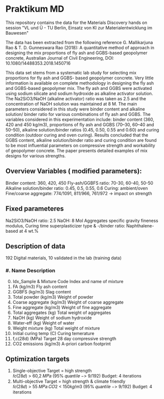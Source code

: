 # Praktikum MD

This repository contains the data for the Materials Discovery hands on session "VL und Ü - TU Berlin, Einsatz von KI zur Materialentwicklung im Bauwesen"

The data has been extracted from the following reference
G. Mallikarjuna Rao & T. D. Gunneswara Rao (2018): A quantitative method of approach in designing the mix proportions of fly ash and GGBS-based geopolymer concrete, Australian Journal of Civil Engineering, DOI: 10.1080/14488353.2018.1450716

This data set stems from a systematic lab study for selecting mix proportions for fly ash and GGBS- based geopolymer concrete. Very little information is available on complete methodology in designing the fly ash and GGBS-based geopolymer mix. The fly ash and GGBS were activated using sodium silicate and sodium hydroxide as alkaline activator solution. The Na2SiO3/NaOH (alkaline activator) ratio was taken as 2.5 and the concentration of NaOH solution was maintained at 8 M. The main parameters considered in this study were binder content and alkaline solution/ binder ratio for various combinations of fly ash and GGBS. The variables considered in this experimentation include: binder content (360, 420 and 450 kg/m3), proportions of fly ash and GGBS (70–30, 60–40 and 50–50), alkaline solution/binder ratios (0.45, 0.50, 0.55 and 0.60) and curing condition (outdoor curing and oven curing). Results concluded that the GGBS content, alkaline solution/binder ratio and curing condition are found to be most influential parameters on compressive strength and workability of geopolymer concrete. The paper presents detailed examples of mix designs for various strengths.

## Overview Variables ( modified parameters):
Binder content: 360, 420, 450
Fly-ash/GGBFS ratio: 70-30, 60-40, 50-50
Alkaline solution/binder ratio: 0.45, 0.5, 0.55, 0.6
Curing: ambient/oven
Fine/coarse aggregate: 774/1091, 811/966, 761/972
-> impact on strength 

## Fixed parameteres
Na2SiO3/NaOH ratio: 2.5 
NaOH: 8 Mol
Aggregates specific gravity
fineness modulus, Curing time 
superplasticizer type & -/binder ratio: Naphthalene-based at 4 wt.%

## Description of data

192 Digital materials, 10 validated in the lab (training data)

### #.  Name			                    Description
0.  Idx_Sample & Mixture Code 	  Index and name of mixture 
1.  FA (kg/m3)		                Fly ash content
2.  GGBFS (kg/m3)		              Slag content
3.  Total powder (kg/m3)	        Weight of powder
4.  Coarse aggregate (kg/m3)	    Weight of coarse aggregate 
5.  Fine aggregate (kg/m3)	      Weight of fine aggregate 
6.  Total aggregates (kg)	        Total weight of aggregates 
7.  NaOH (kg)		                  Weight of sodium hydroxide
8.  Water-eff (kg)		            Weight of water
9.  Weight mixture (kg)	          Total weight of mixture
10. Initial curing temp (C)	      Curing temerature	
11. f,c(28d) (MPa) 		            Target 28 day compressive strength
12. CO2 emissions (kg/m3)	        A-priori carbon footprint

## Optimization targets

1. Single-objective
Target = high strength			
 	𝑓𝑐(28𝑑) > 60,2 𝑀𝑃𝑎 		 (95% 𝑞𝑢𝑎𝑛𝑡𝑖𝑙𝑒 −> 9/192) 
Budget: 4 iterations
2. Multi-objective 
Target = high strength & climate friendly 	
	𝑓𝑐(28𝑑) > 55 𝑀𝑃𝑎
		𝐶𝑂2  < 150𝑘𝑔/𝑚3		(95% 𝑞𝑢𝑎𝑛𝑡𝑖𝑙𝑒 −> 9/192) 
Budget: 4 iterations




